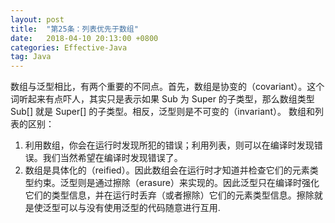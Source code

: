 ```yaml
---
layout: post
title:  "第25条：列表优先于数组"
date:   2018-04-10 20:13:00 +0800
categories: Effective-Java
tag: Java
---
```



数组与泛型相比，有两个重要的不同点。首先，数组是协变的（covariant）。这个词听起来有点吓人，其实只是表示如果 Sub 为 Super 的子类型，那么数组类型 Sub[] 就是 Super[] 的子类型。相反，泛型则是不可变的（invariant）。
数组和列表的区别：
1. 利用数组，你会在运行时发现所犯的错误；利用列表，则可以在编译时发现错误。我们当然希望在编译时发现错误了。
2. 数组是具体化的（reified）。因此数组会在运行时才知道并检查它们的元素类型约束。泛型则是通过擦除（erasure）来实现的。因此泛型只在编译时强化它们的类型信息，并在运行时丢弃（或者擦除）它们的元素类型信息。擦除就是使泛型可以与没有使用泛型的代码随意进行互用.